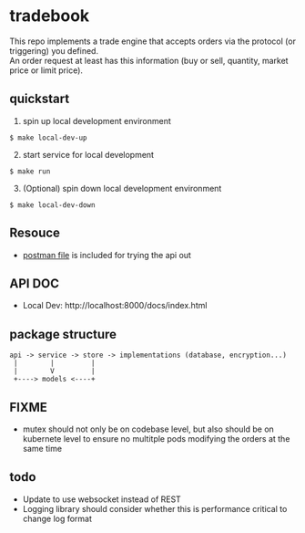 # tradebook
This repo implements a trade engine that accepts orders via the protocol (or triggering) you defined.
<br>
An order request at least has this information (buy or sell, quantity, market price or limit price). 


## quickstart
1. spin up local development environment
```
$ make local-dev-up
```

2. start service for local development
```
$ make run
```

3. (Optional) spin down local development environment
```
$ make local-dev-down
```

## Resouce
* [postman file](./tradebook.postman_collection.json) is included for trying the api out

## API DOC
* Local Dev: http://localhost:8000/docs/index.html

## package structure
```
api -> service -> store -> implementations (database, encryption...)
 |        |         |         
 |        V         |
 +----> models <----+
```

## FIXME
* mutex should not only be on codebase level, but also should be on kubernete level to ensure no multitple pods modifying the orders at the same time

## todo
* Update to use websocket instead of REST
* Logging library should consider whether this is performance critical to change log format
